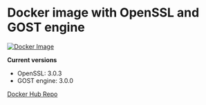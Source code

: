 # Docker image with OpenSSL and GOST engine

[![Docker Image](https://github.com/AlexanderMatveev/docker-openssl-gost/actions/workflows/docker-image.yml/badge.svg)](https://github.com/AlexanderMatveev/docker-openssl-gost/actions/workflows/docker-image.yml)

**Current versions**

- OpenSSL: 3.0.3
- GOST engine: 3.0.0

[Docker Hub Repo](https://hub.docker.com/r/alexandermatveev/openssl-gost)
